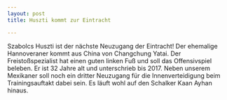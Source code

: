 ```yaml
---
layout: post
title: Huszti kommt zur Eintracht

---
```


Szabolcs Huszti ist der nächste Neuzugang der Eintracht! Der ehemalige Hannoveraner kommt aus China von Changchung Yatai. Der Freistoßspezialist hat einen guten linken Fuß und soll das Offensivspiel beleben. Er ist 32 Jahre alt und unterschrieb bis 2017. Neben unserem Mexikaner soll noch ein dritter Neuzugang für die Innenverteidigung beim Trainingsauftakt dabei sein. Es läuft wohl auf den Schalker Kaan Ayhan hinaus.


